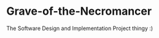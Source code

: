 Grave-of-the-Necromancer
========================

The Software Design and Implementation Project thingy :)
